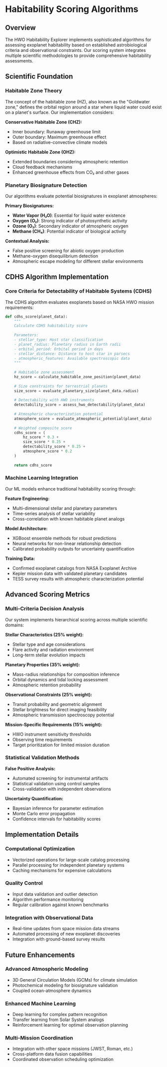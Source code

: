 # Habitability Scoring Algorithms

## Overview

The HWO Habitability Explorer implements sophisticated algorithms for assessing exoplanet habitability based on established astrobiological criteria and observational constraints. Our scoring system integrates multiple scientific methodologies to provide comprehensive habitability assessments.

## Scientific Foundation

### Habitable Zone Theory

The concept of the habitable zone (HZ), also known as the "Goldwater zone," defines the orbital region around a star where liquid water could exist on a planet's surface. Our implementation considers:

**Conservative Habitable Zone (CHZ):**
- Inner boundary: Runaway greenhouse limit
- Outer boundary: Maximum greenhouse effect
- Based on radiative-convective climate models

**Optimistic Habitable Zone (OHZ):**
- Extended boundaries considering atmospheric retention
- Cloud feedback mechanisms
- Enhanced greenhouse effects from CO₂ and other gases

### Planetary Biosignature Detection

Our algorithms evaluate potential biosignatures in exoplanet atmospheres:

**Primary Biosignatures:**
- **Water Vapor (H₂O)**: Essential for liquid water existence
- **Oxygen (O₂)**: Strong indicator of photosynthetic activity
- **Ozone (O₃)**: Secondary indicator of atmospheric oxygen
- **Methane (CH₄)**: Potential indicator of biological activity

**Contextual Analysis:**
- False positive screening for abiotic oxygen production
- Methane-oxygen disequilibrium detection
- Atmospheric escape modeling for different stellar environments

## CDHS Algorithm Implementation

### Core Criteria for Detectability of Habitable Systems (CDHS)

The CDHS algorithm evaluates exoplanets based on NASA HWO mission requirements:

```python
def cdhs_score(planet_data):
    """
    Calculate CDHS habitability score
    
    Parameters:
    - stellar_type: Host star classification
    - planet_radius: Planetary radius in Earth radii
    - orbital_period: Orbital period in days
    - stellar_distance: Distance to host star in parsecs
    - atmospheric_features: Available spectroscopic data
    """
    
    # Habitable zone assessment
    hz_score = calculate_habitable_zone_position(planet_data)
    
    # Size constraints for terrestrial planets
    size_score = evaluate_planetary_size(planet_data.radius)
    
    # Detectability with HWO instruments
    detectability_score = assess_hwo_detectability(planet_data)
    
    # Atmospheric characterization potential
    atmosphere_score = evaluate_atmospheric_potential(planet_data)
    
    # Weighted composite score
    cdhs_score = (
        hz_score * 0.3 +
        size_score * 0.25 +
        detectability_score * 0.25 +
        atmosphere_score * 0.2
    )
    
    return cdhs_score
```

### Machine Learning Integration

Our ML models enhance traditional habitability scoring through:

**Feature Engineering:**
- Multi-dimensional stellar and planetary parameters
- Time-series analysis of stellar variability
- Cross-correlation with known habitable planet analogs

**Model Architecture:**
- XGBoost ensemble methods for robust predictions
- Neural networks for non-linear relationship detection
- Calibrated probability outputs for uncertainty quantification

**Training Data:**
- Confirmed exoplanet catalogs from NASA Exoplanet Archive
- Kepler mission data with validated planetary candidates
- TESS survey results with atmospheric characterization potential

## Advanced Scoring Metrics

### Multi-Criteria Decision Analysis

Our system implements hierarchical scoring across multiple scientific domains:

**Stellar Characteristics (25% weight):**
- Stellar type and age considerations
- Flare activity and radiation environment
- Long-term stellar evolution impacts

**Planetary Properties (35% weight):**
- Mass-radius relationships for composition inference
- Orbital dynamics and tidal locking assessment
- Atmospheric retention probability

**Observational Constraints (25% weight):**
- Transit probability and geometric alignment
- Stellar brightness for direct imaging feasibility
- Atmospheric transmission spectroscopy potential

**Mission-Specific Requirements (15% weight):**
- HWO instrument sensitivity thresholds
- Observing time requirements
- Target prioritization for limited mission duration

### Statistical Validation Methods

**False Positive Analysis:**
- Automated screening for instrumental artifacts
- Statistical validation using control samples
- Cross-validation with independent observations

**Uncertainty Quantification:**
- Bayesian inference for parameter estimation
- Monte Carlo error propagation
- Confidence intervals for habitability scores

## Implementation Details

### Computational Optimization

- Vectorized operations for large-scale catalog processing
- Parallel processing for independent planetary systems
- Caching mechanisms for expensive calculations

### Quality Control

- Input data validation and outlier detection
- Algorithm performance monitoring
- Regular calibration against known benchmarks

### Integration with Observational Data

- Real-time updates from space mission data streams
- Automated processing of new exoplanet discoveries
- Integration with ground-based survey results

## Future Enhancements

### Advanced Atmospheric Modeling

- 3D General Circulation Models (GCMs) for climate simulation
- Photochemical modeling for biosignature validation
- Coupled ocean-atmosphere dynamics

### Enhanced Machine Learning

- Deep learning for complex pattern recognition
- Transfer learning from Solar System analogs
- Reinforcement learning for optimal observation planning

### Multi-Mission Coordination

- Integration with other space missions (JWST, Roman, etc.)
- Cross-platform data fusion capabilities
- Coordinated observation scheduling optimization